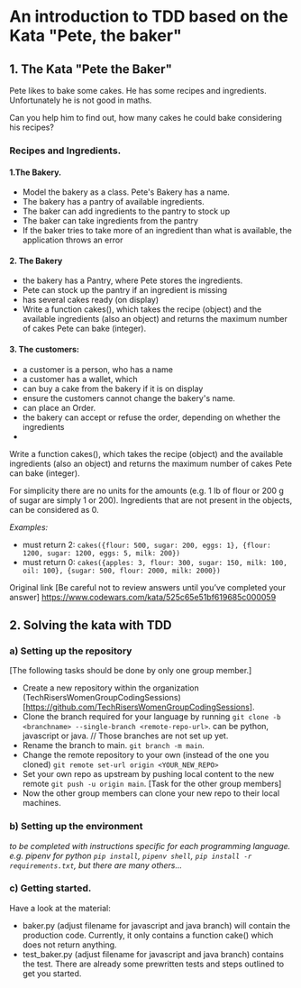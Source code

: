 # An introduction to TDD based on the Kata "Pete, the baker"

## 1. The Kata "Pete the Baker"

Pete likes to bake some cakes. He has some recipes and ingredients. Unfortunately he is not good in maths.

Can you help him to find out, how many cakes he could bake considering his recipes?

### Recipes and Ingredients. 

#### 1.The Bakery.
- Model the bakery as a class. Pete's Bakery has a name.    
- The bakery has a pantry of available ingredients. 
- The baker can add ingredients to the pantry to stock up
- The baker can take ingredients from the pantry
- If the baker tries to take more of an ingredient than what is available, the application throws an error




#### 2. The Bakery 
- the bakery has a Pantry, where Pete stores the ingredients. 
- Pete can stock up the pantry if an ingredient is missing
- has several cakes ready (on display)
- Write a function cakes(), which takes the recipe (object) and the available ingredients (also an object) and returns the maximum number of cakes Pete can bake (integer).




#### 3. The customers: 
- a customer is a person, who has a name
- a customer has a wallet, which 
- can buy a cake from the bakery if it is on display
- ensure the customers cannot change the bakery's name. 
- can place an Order. 
- the bakery can accept or refuse the order, depending on whether the ingredients 
- 




Write a function cakes(), which takes the recipe (object) and the available ingredients (also an object) and returns the maximum number of cakes Pete can bake (integer).

For simplicity there are no units for the amounts (e.g. 1 lb of flour or 200 g of sugar are simply 1 or 200). Ingredients that are not present in the objects, can be considered as 0.

_Examples:_
- must return 2:
 `cakes({flour: 500, sugar: 200, eggs: 1}, {flour: 1200, sugar: 1200, eggs: 5, milk: 200})` 
- must return 0:
  `cakes({apples: 3, flour: 300, sugar: 150, milk: 100, oil: 100}, {sugar: 500, flour: 2000, milk: 2000})`

Original link [Be careful not to review answers until you’ve completed your answer] https://www.codewars.com/kata/525c65e51bf619685c000059

## 2. Solving the kata with TDD

### a) Setting up the repository
[The following tasks should be done by only one group member.]
- Create a new repository within the organization (TechRisersWomenGroupCodingSessions)[https://github.com/TechRisersWomenGroupCodingSessions].
- Clone the branch required for your language by running `git clone -b <branchname> --single-branch <remote-repo-url>`. <branchname> can be python, javascript or java. // Those branches are not set up yet.     
- Rename the branch to main. `git branch -m main`.
- Change the remote repository to your own (instead of the one you cloned) `git remote set-url origin <YOUR_NEW_REPO>`
- Set your own repo as upstream by pushing local content to the new remote `git push -u origin main`. 
[Task for the other group members]
- Now the other group members can clone your new repo to their local machines.

### b) Setting up the environment
_to be completed with instructions specific for each programming language. e.g. pipenv for python `pip install`, `pipenv shell`, `pip install -r requirements.txt`, but there are many others..._

### c) Getting started.
Have a look at the material:
- baker.py (adjust filename for javascript and java branch) will contain the production code. Currently, it only contains a function cake() which does not return anything. 
-  test_baker.py (adjust filename for javascript and java branch) contains the test. There are already some prewritten tests and steps outlined to get you started. 


